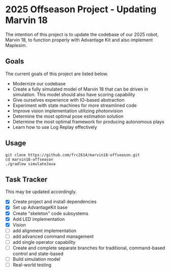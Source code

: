 # 2025 Offseason Project - Updating Marvin 18

The intention of this project is to update the codebase of our 2025 robot, Marvin 18, to function properly with Advantage Kit and also implement Maplesim.

## Goals

The current goals of this project are listed below.
- Modernize our codebase
- Create a fully simulated model of Marvin 18 that can be driven in simulation. This model should also have scoring capability
- Give ourselves experience with IO-based abstraction
- Experiment with state machines for more streamlined code
- Improve vision implementation utilizing photonvision
- Determine the most optimal pose estimation solution
- Determine the most optimal framework for producing autonomous plays
- Learn how to use Log Replay effectively


## Usage

```
git clone https://github.com/frc2614/marvin18-offseason.git
cd marvin18-offseason
./gradlew simulateJava
```

## Task Tracker
This may be updated accordingly.

- [X] Create project and install dependencies
- [X] Set up AdvantageKit base
- [X] Create "skeleton" code subsystems
- [X] Add LED implementation
- [X] Vision
- [ ] add alignment implementation
- [ ] add advanced command management
- [ ] add single operator capability
- [ ] Create and complete separate branches for traditional, command-based control and state-based
- [ ] Build simulation model
- [ ] Real-world testing
